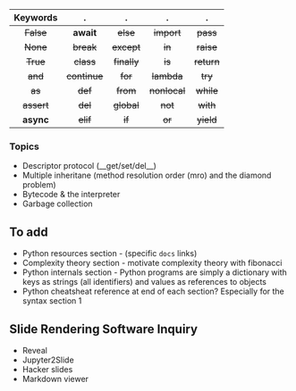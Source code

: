 Keywords  | .          | .         | .          | . 
:--------:|:----------:|:---------:|:----------:|:-----:
~~False~~ |**await**   |~~else~~   |~~import~~  |~~pass~~
~~None~~  |~~break~~   |~~except~~ |~~in~~      |~~raise~~
~~True~~  |~~class~~   |~~finally~~|~~is~~      |~~return~~
~~and~~   |~~continue~~|~~for~~    |~~lambda~~  |~~try~~
~~as~~    |~~def~~     |~~from~~   |~~nonlocal~~|~~while~~
~~assert~~|~~del~~     |~~global~~ |~~not~~     |~~with~~
**async** |~~elif~~    |~~if~~     |~~or~~      |~~yield~~

### Topics

* Descriptor protocol (\_\_get/set/del\_\_)
* Multiple inheritane (method resolution order (mro) and the diamond problem)
* Bytecode & the interpreter
* Garbage collection


## To add
* Python resources section - (specific ```docs``` links)
* Complexity theory section - motivate complexity theory with fibonacci
* Python internals section - Python programs are simply a dictionary with keys as strings (all identifiers) and values as references to objects
* Python cheatsheat reference at end of each section? Especially for the syntax section 1

## Slide Rendering Software Inquiry
* Reveal
* Jupyter2Slide
* Hacker slides
* Markdown viewer
